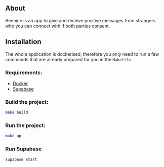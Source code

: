 ## About

Beenice is an app to give and receive positive messages from strangers who you can connect with if both parties consent.

## Installation

The whole application is dockerised, therefore you only need to run a few commands that are already prepared for you in the `Makefile`.

### Requirements:
- [Docker](https://www.docker.com/)
- [Supabase](https://supabase.com/)

### Build the project:
```bash
make build
```
### Run the project:
```bash
make up
```

### Run Supabase
```bash
supabase start
```